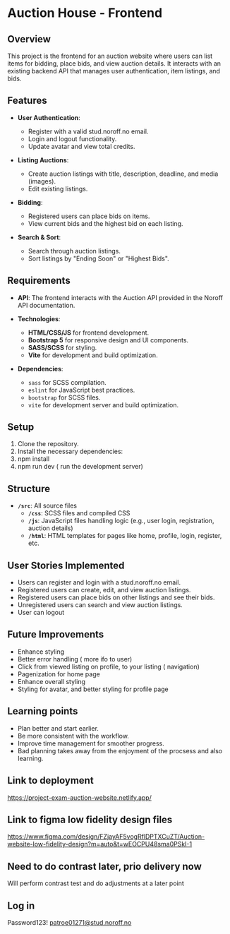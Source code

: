 # Auction House - Frontend

## Overview

This project is the frontend for an auction website where users can list items for bidding, place bids, and view auction details. It interacts with an existing backend API that manages user authentication, item listings, and bids.

## Features

- **User Authentication**: 
  - Register with a valid stud.noroff.no email.
  - Login and logout functionality.
  - Update avatar and view total credits.
  
- **Listing Auctions**:
  - Create auction listings with title, description, deadline, and media (images).
  - Edit existing listings.

- **Bidding**:
  - Registered users can place bids on items.
  - View current bids and the highest bid on each listing.

- **Search & Sort**:
  - Search through auction listings.
  - Sort listings by "Ending Soon" or "Highest Bids".

## Requirements

- **API**: The frontend interacts with the Auction API provided in the Noroff API documentation.
- **Technologies**:
  - **HTML/CSS/JS** for frontend development.
  - **Bootstrap 5** for responsive design and UI components.
  - **SASS/SCSS** for styling.
  - **Vite** for development and build optimization.
  
- **Dependencies**:
  - `sass` for SCSS compilation.
  - `eslint` for JavaScript best practices.
  - `bootstrap` for SCSS files.
  - `vite` for development server and build optimization.

## Setup

1. Clone the repository.
2. Install the necessary dependencies:
3. npm install
4. npm run dev ( run the development server)

## Structure

- **`/src`**: All source files
  - **`/css`**: SCSS files and compiled CSS
  - **`/js`**: JavaScript files handling logic (e.g., user login, registration, auction details)
  - **`/html`**: HTML templates for pages like home, profile, login, register, etc.



## User Stories Implemented
- Users can register and login with a stud.noroff.no email.
- Registered users can create, edit, and view auction listings.
- Registered users can place bids on other listings and see their bids.
- Unregistered users can search and view auction listings.
- User can logout

## Future Improvements
- Enhance styling
- Better error handling ( more ifo to user)
- Click from viewed listing on profile, to your listing ( navigation)
- Pagenization for home page
- Enhance overall styling
- Styling for avatar, and better styling for profile page

## Learning points
- Plan better and start earlier.
- Be more consistent with the workflow.
- Improve time management for smoother progress.
- Bad planning takes away from the enjoyment of the procsess and also learning.

## Link to deployment
https://project-exam-auction-website.netlify.app/

## Link to figma low fidelity design files
https://www.figma.com/design/FZjayAF5vogRflDPTXCuZT/Auction-website-low-fidelity-design?m=auto&t=wEOCPU48sma0PSkI-1

## Need to do contrast later, prio delivery now
Will perform contrast test and do adjustments at a later point

## Log in
Password123!
patroe01271@stud.noroff.no
